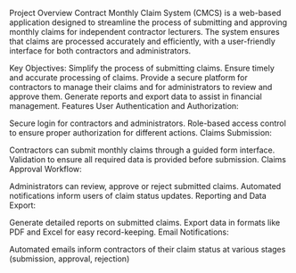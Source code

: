 Project Overview
Contract Monthly Claim System (CMCS) is a web-based application designed to streamline the process of submitting and approving monthly claims for independent contractor lecturers. The system ensures that claims are processed accurately and efficiently, with a user-friendly interface for both contractors and administrators.

Key Objectives:
Simplify the process of submitting claims.
Ensure timely and accurate processing of claims.
Provide a secure platform for contractors to manage their claims and for administrators to review and approve them.
Generate reports and export data to assist in financial management.
Features
User Authentication and Authorization:

Secure login for contractors and administrators.
Role-based access control to ensure proper authorization for different actions.
Claims Submission:

Contractors can submit monthly claims through a guided form interface.
Validation to ensure all required data is provided before submission.
Claims Approval Workflow:

Administrators can review, approve or reject submitted claims.
Automated notifications inform users of claim status updates.
Reporting and Data Export:

Generate detailed reports on submitted claims.
Export data in formats like PDF and Excel for easy record-keeping.
Email Notifications:

Automated emails inform contractors of their claim status at various stages (submission, approval, rejection)
